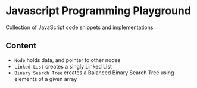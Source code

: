 # Javascript Programming Playground

Collection of JavaScript code snippets and implementations

## Content

- `Node` holds data, and pointer to other nodes
- `Linked List` creates a singly Linked List
- `Binary Search Tree` creates a Balanced Binary Search Tree using elements of a given array
